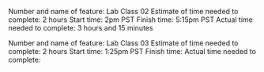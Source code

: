Number and name of feature: Lab Class 02
Estimate of time needed to complete: 2 hours
Start time: 2pm PST
Finish time: 5:15pm PST
Actual time needed to complete: 3 hours and 15 minutes

Number and name of feature: Lab Class 03
Estimate of time needed to complete: 2 hours
Start time: 1:25pm PST
Finish time: 
Actual time needed to complete: 